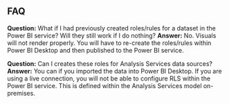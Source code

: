 ## FAQ

**Question:** What if I had previously created roles/rules for a dataset in the Power BI service? Will they still work if I do nothing?
**Answer:** No. Visuals will not render properly. You will have to re-create the roles/rules within Power BI Desktop and then published to the Power BI service.

**Question:** Can I creates these roles for Analysis Services data sources?
**Answer:** You can if you imported the data into Power BI Desktop. If you are using a live connection, you will not be able to configure RLS within the Power BI service. This is defined within the Analysis Services model on-premises.
